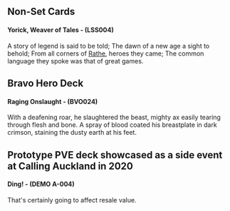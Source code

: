 ## Non-Set Cards

#### Yorick, Weaver of Tales - (LSS004)

A story of legend is said to be told; The dawn of a new age a sight to behold; From all corners of [Rathe](../world-of-rathe/world-of-rathe.md), heroes they came; The common language they spoke was that of great games.

## Bravo Hero Deck

#### Raging Onslaught - (BVO024)

With a deafening roar, he slaughtered the beast, mighty ax easily tearing through flesh and bone. A spray of blood coated his breastplate in dark crimson, staining the dusty earth at his feet.

## Prototype PVE deck showcased as a side event at Calling Auckland in 2020

#### Ding! - (DEMO A-004)

That's certainly going to affect resale value.
